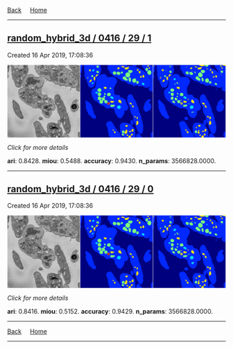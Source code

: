 
[Back](..)&nbsp;&nbsp;&nbsp;&nbsp;&nbsp;[Home](https://leapmanlab.github.io/snapshots)

---

<div class="summary"><a href="1"><h2>random_hybrid_3d / 0416 / 29 / 1</h2></a><p>Created 16 Apr 2019, 17:08:36
</p><a href="1"><img src="1/media/summary.png" align="center"></a><p>
<i>Click for more details</i>
</p></div>

**ari**: 0.8428. **miou**: 0.5488. **accuracy**: 0.9430. **n_params**: 3566828.0000. 

---

<div class="summary"><a href="0"><h2>random_hybrid_3d / 0416 / 29 / 0</h2></a><p>Created 16 Apr 2019, 17:08:36
</p><a href="0"><img src="0/media/summary.png" align="center"></a><p>
<i>Click for more details</i>
</p></div>

**ari**: 0.8416. **miou**: 0.5152. **accuracy**: 0.9429. **n_params**: 3566828.0000. 

---

[Back](..)&nbsp;&nbsp;&nbsp;&nbsp;&nbsp;[Home](https://leapmanlab.github.io/snapshots)

---